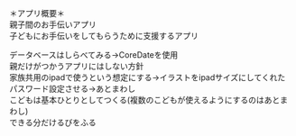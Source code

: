 ＊アプリ概要＊  
親子間のお手伝いアプリ  
子どもにお手伝いをしてもらうために支援するアプリ





データベースはしらべてみる->CoreDateを使用  
親だけがつかうアプリにはしない方針  
家族共用のipadで使うという想定にする->イラストをipadサイズにしてくれた
パスワード設定させる->あとまわし  
こどもは基本ひとりとしてつくる(複数のこどもが使えるようにするのはあとまわし)  
できる分だけるびをふる  
